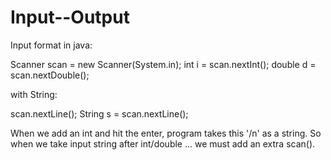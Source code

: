 # Input--Output

Input format in java:

Scanner scan = new Scanner(System.in);
int i = scan.nextInt();
double d = scan.nextDouble();

with String:

scan.nextLine();
String s = scan.nextLine();

When we add an int and hit the enter, program takes this '/n' as a string.
So when we take input string after int/double ... we must add an extra scan().



